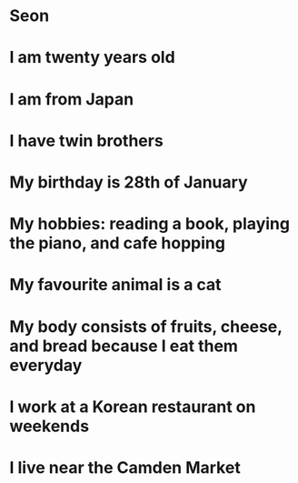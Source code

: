# Seon
# I am twenty years old 
# I am from Japan
# I have twin brothers 
# My birthday is 28th of January 
# My hobbies: reading a book, playing the piano, and cafe hopping 
# My favourite animal is a cat 
# My body consists of fruits, cheese, and bread because I eat them everyday
# I work at a Korean restaurant on weekends 
# I live near the Camden Market 
